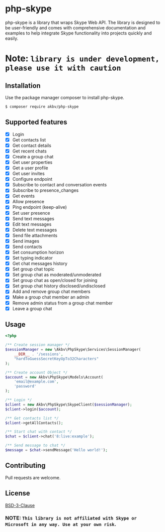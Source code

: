 # php-skype
php-skype is a library that wraps Skype Web API. The library is designed to be user-friendly and comes with comprehensive documentation and examples to help integrate Skype functionality into projects quickly and easily.

# Note: `library is under development, please use it with caution`

## Installation 


Use the package manager composer to install php-skype. 

```bash 
$ composer require akbv/php-skype 
```

## Supported features
  - [x] Login
  - [x] Get contacts list
  - [x] Get contact details
  - [x] Get recent chats
  - [x] Create a group chat
  - [x] Get user properties
  - [x] Get a user profile
  - [x] Get user invites
  - [x] Configure endpoint
  - [x] Subscribe to contact and conversation events
  - [x] Subscribe to presence_changes
  - [x] Get events
  - [x] Allow presence
  - [x] Ping endpoint (keep-alive)
  - [x] Set user presence
  - [x] Send text messages
  - [x] Edit text messages
  - [x] Delete text messages
  - [x] Send file attachments
  - [x] Send images
  - [x] Send contacts
  - [x] Set consumption horizon
  - [x] Set typing indicator
  - [x] Get chat messages history
  - [x] Set group chat topic
  - [x] Set group chat as moderated/unmoderated
  - [x] Set group chat as open/closed for joining
  - [x] Set group chat history disclosed/undisclosed
  - [x] Add and remove group chat members
  - [x] Make a group chat member an admin
  - [x] Remove admin status from a group chat member
  - [x] Leave a group chat

## Usage
```PHP
<?php

/** Create session manager */
$sessionManager = new \Akbv\PhpSkype\Services\SessionManager(
    __DIR__ . '/sessions',
    "hardToGuessSecretKeyUpTo32Characters"
);

/** Create account Object */
$account = new Akbv\PhpSkype\Models\Account(
    'email@example.com',
    'password'
);

/** Login */
$client = new Akbv\PhpSkype\SkypeClient($sessionManager);
$client->login($account);

/** Get contacts list */
$client->getAllContacts();

/** Start chat with contact */
$chat = $client->chat('8:live:example');

/** Send message to chat */
$message = $chat->sendMessage('Hello world!'); 

```

## Contributing

Pull requests are welcome.

## License

[BSD-3-Clause](https://opensource.org/licenses/BSD-3-Clause)

### NOTE: `This library is not affiliated with Skype or Microsoft in any way. Use at your own risk`.
